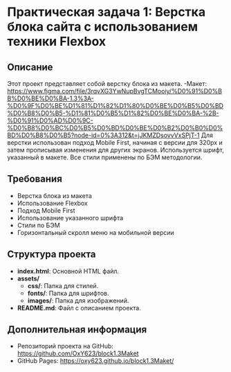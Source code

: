 # Практическая задача 1: Верстка блока сайта с использованием техники Flexbox

## Описание
Этот проект представляет собой верстку блока из макета.
-Макет: https://www.figma.com/file/3rqvXG3YwNupBvgTCMooiy/%D0%91%D0%BB%D0%BE%D0%BA-1.3%3A-%D0%9F%D0%BE%D1%81%D1%82%D1%80%D0%BE%D0%B5%D0%BD%D0%B8%D0%B5-%D1%81%D0%B5%D1%82%D0%BE%D0%BA-%2B-%D0%91%D0%AD%D0%9C-%D0%B8%D0%BC%D0%B5%D0%BD%D0%BE%D0%B2%D0%B0%D0%BD%D0%B8%D0%B5?node-id=0%3A312&t=jJKMZDsovvVxSPjT-1
Для верстки использован подход Mobile First,
начиная с версии для 320px и затем прописывая изменения для других экранов. 
Используется шрифт, указанный в макете. Все стили применены по БЭМ методологии.

## Требования
- Верстка блока из макета
- Использование Flexbox
- Подход Mobile First
- Использование указанного шрифта
- Стили по БЭМ
- Горизонтальный скролл меню на мобильной версии

## Структура проекта
- **index.html**: Основной HTML файл.
- **assets/**
  - **css/**: Папка для стилей.
  - **fonts/**: Папка для шрифтов.
  - **images/**: Папка для изображений.
- **README.md**: Файл с описанием проекта.

## Дополнительная информация
- Репозиторий проекта на GitHub: https://github.com/OxY623/block1.3Maket
- GitHub Pages: https://oxy623.github.io/block1.3Maket/
